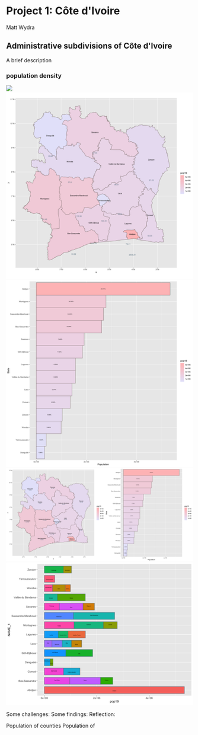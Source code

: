 # Project 1: Côte d'Ivoire

Matt Wydra

## Administrative subdivisions of Côte d'Ivoire

A brief description

### population density
![](Côte_D'Ivoire.png)
![](CIV_pop19.png)
![](Geom_Bar_Plot_Final.png)
![](Prj_1_Final.png)
![](Stretch_Plot.png)

Some challenges:
Some findings:
Reflection:

Population of counties
Population of 
